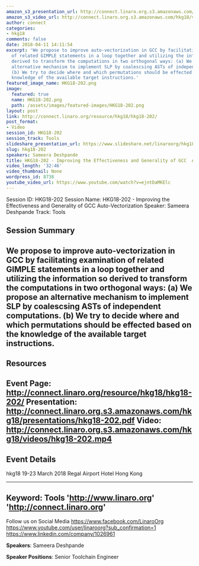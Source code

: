 ```yaml
---
amazon_s3_presentation_url: http://connect.linaro.org.s3.amazonaws.com/hkg18/presentations/hkg18-202.pdf
amazon_s3_video_url: http://connect.linaro.org.s3.amazonaws.com/hkg18/videos/hkg18-202.mp4
author: connect
categories:
- hkg18
comments: false
date: 2018-04-11 14:11:54
excerpt: 'We propose to improve auto-vectorization in GCC by facilitating examination
  of related GIMPLE statements in a loop together and utilizing the information so
  derived to transform the computations in two orthogonal ways: (a) We propose an
  alternative mechanism to implement SLP by coalescsing ASTs of independent computations.
  (b) We try to decide where and which permutations should be effected based on the
  knowledge of the available target instructions.'
featured_image_name: HKG18-202.png
image:
  featured: true
  name: HKG18-202.png
  path: /assets/images/featured-images/HKG18-202.png
layout: post
link: http://connect.linaro.org/resource/hkg18/hkg18-202/
post_format:
- Video
session_id: HKG18-202
session_track: Tools
slideshare_presentation_url: https://www.slideshare.net/linaroorg/hkg18202-improving-the-effectiveness-and-generality-of-gcc-autovectorization
slug: hkg18-202
speakers: Sameera Deshpande
title: HKG18-202 - Improving the Effectiveness and Generality of GCC  Auto-Vectorization
video_length: '32:46'
video_thumbnail: None
wordpress_id: 8738
youtube_video_url: https://www.youtube.com/watch?v=ejntDaMKElc
---
```


Session ID: HKG18-202
Session Name: HKG18-202 - Improving the Effectiveness and Generality of GCC  Auto-Vectorization
Speaker: Sameera Deshpande
Track: Tools


## Session Summary
We propose to improve auto-vectorization in GCC by facilitating examination of related GIMPLE statements in a loop together and utilizing the information so derived to transform the computations in two orthogonal ways: (a) We propose an alternative mechanism to implement SLP by coalescsing ASTs of independent computations. (b) We try to decide where and which permutations should be effected based on the knowledge of the available target instructions.
---------------------------------------------------
## Resources
Event Page: http://connect.linaro.org/resource/hkg18/hkg18-202/
Presentation: http://connect.linaro.org.s3.amazonaws.com/hkg18/presentations/hkg18-202.pdf
Video: http://connect.linaro.org.s3.amazonaws.com/hkg18/videos/hkg18-202.mp4
 ---------------------------------------------------
## Event Details
hkg18
19-23 March 2018 
Regal Airport Hotel Hong Kong

---------------------------------------------------
Keyword: Tools
'http://www.linaro.org'
'http://connect.linaro.org'
---------------------------------------------------
Follow us on Social Media
https://www.facebook.com/LinaroOrg
https://www.youtube.com/user/linaroorg?sub_confirmation=1
https://www.linkedin.com/company/1026961

**Speakers**: Sameera Deshpande

**Speaker Positions**: Senior Toolchain Engineer